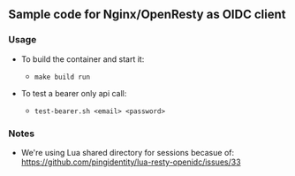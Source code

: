 

## Sample code for Nginx/OpenResty as OIDC client

### Usage

* To build the container and start it:
  * `make build run`


* To test a bearer only api call:
  * `test-bearer.sh <email> <password>`

### Notes

* We're using Lua shared directory for sessions becasue of:
  https://github.com/pingidentity/lua-resty-openidc/issues/33
